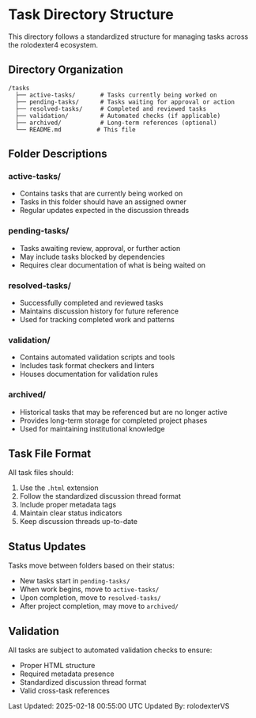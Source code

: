 # Task Directory Structure

This directory follows a standardized structure for managing tasks across the rolodexter4 ecosystem.

## Directory Organization

```
/tasks
  ├── active-tasks/       # Tasks currently being worked on
  ├── pending-tasks/      # Tasks waiting for approval or action
  ├── resolved-tasks/     # Completed and reviewed tasks
  ├── validation/         # Automated checks (if applicable)
  ├── archived/           # Long-term references (optional)
  └── README.md          # This file
```

## Folder Descriptions

### active-tasks/

- Contains tasks that are currently being worked on
- Tasks in this folder should have an assigned owner
- Regular updates expected in the discussion threads

### pending-tasks/

- Tasks awaiting review, approval, or further action
- May include tasks blocked by dependencies
- Requires clear documentation of what is being waited on

### resolved-tasks/

- Successfully completed and reviewed tasks
- Maintains discussion history for future reference
- Used for tracking completed work and patterns

### validation/

- Contains automated validation scripts and tools
- Includes task format checkers and linters
- Houses documentation for validation rules

### archived/

- Historical tasks that may be referenced but are no longer active
- Provides long-term storage for completed project phases
- Used for maintaining institutional knowledge

## Task File Format

All task files should:

1. Use the `.html` extension
2. Follow the standardized discussion thread format
3. Include proper metadata tags
4. Maintain clear status indicators
5. Keep discussion threads up-to-date

## Status Updates

Tasks move between folders based on their status:

- New tasks start in `pending-tasks/`
- When work begins, move to `active-tasks/`
- Upon completion, move to `resolved-tasks/`
- After project completion, may move to `archived/`

## Validation

All tasks are subject to automated validation checks to ensure:

- Proper HTML structure
- Required metadata presence
- Standardized discussion thread format
- Valid cross-task references

Last Updated: 2025-02-18 00:55:00 UTC
Updated By: rolodexterVS
